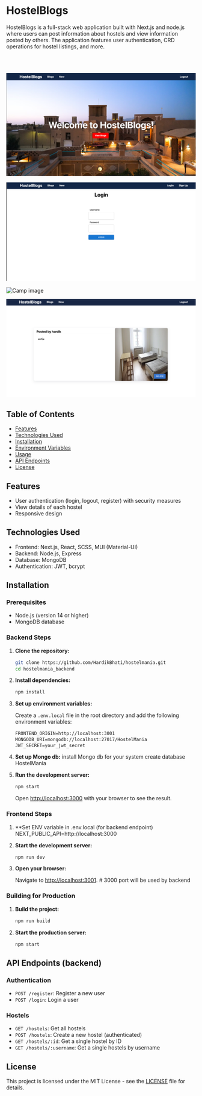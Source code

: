 # HostelBlogs

HostelBlogs is a full-stack web application built with Next.js and node.js where users can post information about hostels and view information posted by others. The application features user authentication, CRD operations for hostel listings, and more.

<br>
<br>

![Camp image](hostelmania_frontend/images/image3.png)


![Camp image](hostelmania_frontend/images/image4.png)


![Camp image](hostelmania_frontend/images/image1.png)


![Camp image](hostelmania_frontend/images/image2.png)


## Table of Contents

- [Features](#features)
- [Technologies Used](#technologies-used)
- [Installation](#installation)
- [Environment Variables](#environment-variables)
- [Usage](#usage)
- [API Endpoints](#api-endpoints)
- [License](#license)

## Features

- User authentication (login, logout, register) with security measures
- View details of each hostel
- Responsive design

## Technologies Used

- Frontend: Next.js, React, SCSS, MUI (Material-UI)
- Backend: Node.js, Express
- Database: MongoDB
- Authentication: JWT, bcrypt

## Installation

### Prerequisites

- Node.js (version 14 or higher)
- MongoDB database

### Backend Steps

1. **Clone the repository:**

    ```bash
    git clone https://github.com/HardikBhati/hostelmania.git
    cd hostelmania_backend
    ```

2. **Install dependencies:**

    ```bash
    npm install
    ```

3. **Set up environment variables:**

    Create a `.env.local` file in the root directory and add the following environment variables:

    ```env
    FRONTEND_ORIGIN=http://localhost:3001
    MONGODB_URI=mongodb://localhost:27017/HostelMania
    JWT_SECRET=your_jwt_secret
    ```
4. **Set up Mongo db:**
    install Mongo db for your system create database HostelMania
5. **Run the development server:**

    ```bash
    npm start
    ```

    Open [http://localhost:3000](http://localhost:3000) with your browser to see the result.




### Frontend Steps

1. **Set ENV variable in .env.local  (for backend endpoint)
    NEXT_PUBLIC_API=http://localhost:3000
   
2. **Start the development server:**

    ```bash
    npm run dev
    ```

3. **Open your browser:**

    Navigate to [http://localhost:3001](http://localhost:3001).  # 3000 port will be used by backend

### Building for Production

1. **Build the project:**

    ```bash
    npm run build
    ```

2. **Start the production server:**

    ```bash
    npm start
    ```


## API Endpoints (backend)

### Authentication

- `POST /register`: Register a new user
- `POST /login`: Login a user

### Hostels

- `GET /hostels`: Get all hostels
- `POST /hostels`: Create a new hostel (authenticated)
- `GET /hostels/:id`: Get a single hostel by ID
- `GET /hostels/:username`: Get a single hostels by username


## License

This project is licensed under the MIT License - see the [LICENSE](LICENSE) file for details.

